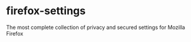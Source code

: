 # firefox-settings
The most complete collection of privacy and secured settings for Mozilla Firefox 
